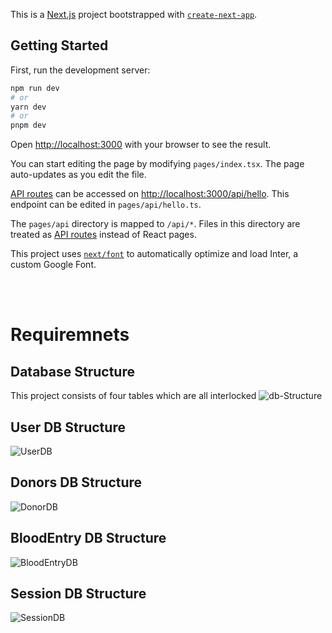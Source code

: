 This is a [Next.js](https://nextjs.org/) project bootstrapped with [`create-next-app`](https://github.com/vercel/next.js/tree/canary/packages/create-next-app).

## Getting Started

First, run the development server:

```bash
npm run dev
# or
yarn dev
# or
pnpm dev
```

Open [http://localhost:3000](http://localhost:3000) with your browser to see the result.

You can start editing the page by modifying `pages/index.tsx`. The page auto-updates as you edit the file.

[API routes](https://nextjs.org/docs/api-routes/introduction) can be accessed on [http://localhost:3000/api/hello](http://localhost:3000/api/hello). This endpoint can be edited in `pages/api/hello.ts`.

The `pages/api` directory is mapped to `/api/*`. Files in this directory are treated as [API routes](https://nextjs.org/docs/api-routes/introduction) instead of React pages.

This project uses [`next/font`](https://nextjs.org/docs/basic-features/font-optimization) to automatically optimize and load Inter, a custom Google Font.

<br>
</br>

# Requiremnets

## Database Structure
This project consists of four tables which are all interlocked
![db-Structure](https://user-images.githubusercontent.com/76828245/229993104-d9a371e1-8682-4cd1-b7c0-5808dd301a87.PNG)

## User DB Structure
![UserDB](https://user-images.githubusercontent.com/76828245/229993508-8de228c9-6555-471f-953a-d8c01bbc5244.PNG)

## Donors DB Structure
![DonorDB](https://user-images.githubusercontent.com/76828245/229993672-b2df3fc9-9b96-44ca-8d79-501cadececd1.PNG)

## BloodEntry DB Structure
![BloodEntryDB](https://user-images.githubusercontent.com/76828245/229993750-09d379a3-333b-460d-b1de-603c86a0048c.PNG)

## Session DB Structure
![SessionDB](https://user-images.githubusercontent.com/76828245/229993856-5acd12f4-21b6-43de-a059-4d2563d31cde.PNG)



